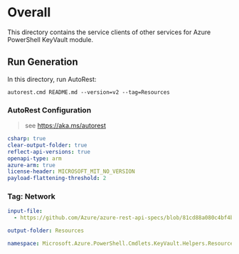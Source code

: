 # Overall
This directory contains the service clients of other services for Azure PowerShell KeyVault module.

## Run Generation
In this directory, run AutoRest:
```
autorest.cmd README.md --version=v2 --tag=Resources
```

### AutoRest Configuration
> see https://aka.ms/autorest

``` yaml
csharp: true
clear-output-folder: true
reflect-api-versions: true
openapi-type: arm
azure-arm: true
license-header: MICROSOFT_MIT_NO_VERSION
payload-flattening-threshold: 2
```


### Tag: Network
``` yaml $(tag) == 'Resources'
input-file:
  - https://github.com/Azure/azure-rest-api-specs/blob/81cd88a080c4bf4bb251afbe62892a6e220cb2b4/specification/resources/resource-manager/Microsoft.Resources/stable/2021-04-01/resources.json

output-folder: Resources

namespace: Microsoft.Azure.PowerShell.Cmdlets.KeyVault.Helpers.Resources
```